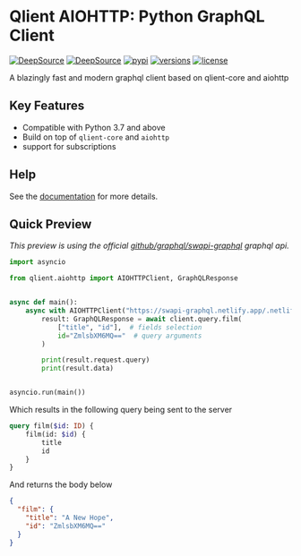 # Qlient AIOHTTP: Python GraphQL Client

[![DeepSource](https://deepsource.io/gh/qlient-org/python-qlient-aiohttp.svg/?label=active+issues&token=2ZJ0b1dinekjVtwgJHSy286C)](https://deepsource.io/gh/qlient-org/python-qlient-aiohttp/?ref=repository-badge)
[![DeepSource](https://deepsource.io/gh/qlient-org/python-qlient-aiohttp.svg/?label=resolved+issues&token=2ZJ0b1dinekjVtwgJHSy286C)](https://deepsource.io/gh/qlient-org/python-qlient-aiohttp/?ref=repository-badge)
[![pypi](https://img.shields.io/pypi/v/qlient-aiohttp.svg)](https://pypi.python.org/pypi/qlient-aiohttp)
[![versions](https://img.shields.io/pypi/pyversions/qlient-aiohttp.svg)](https://github.com/qlient-org/python-qlient-aiohttp)
[![license](https://img.shields.io/github/license/qlient-org/python-qlient-aiohttp.svg)](https://github.com/qlient-org/python-qlient-aiohttp/blob/master/LICENSE)

A blazingly fast and modern graphql client based on qlient-core and aiohttp

## Key Features

* Compatible with Python 3.7 and above
* Build on top of ``qlient-core`` and ``aiohttp``
* support for subscriptions

## Help

See the [documentation](https://qlient-org.github.io/python-qlient-aiohttp/site/) for more details.

## Quick Preview

_This preview is using the official [github/graphql/swapi-graphql]() graphql api._

```python
import asyncio

from qlient.aiohttp import AIOHTTPClient, GraphQLResponse


async def main():
    async with AIOHTTPClient("https://swapi-graphql.netlify.app/.netlify/functions/index") as client:
        result: GraphQLResponse = await client.query.film(
            ["title", "id"],  # fields selection
            id="ZmlsbXM6MQ=="  # query arguments
        )

        print(result.request.query)
        print(result.data)


asyncio.run(main())
```

Which results in the following query being sent to the server

```graphql
query film($id: ID) {
    film(id: $id) {
        title
        id
    }
}
```

And returns the body below

```json
{
  "film": {
    "title": "A New Hope",
    "id": "ZmlsbXM6MQ=="
  }
}
```